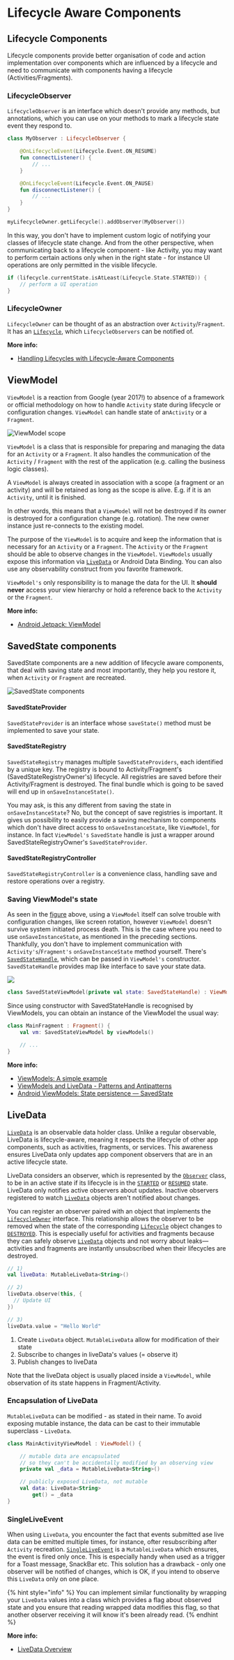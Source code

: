 # Lifecycle Aware Components

## Lifecycle Components

Lifecycle components provide better organisation of code and action implementation over components which are influenced by a lifecycle and need to communicate with components having a lifecycle \(Activities/Fragments\).

### LifecycleObserver

`LifecycleObserver` is an interface which doesn't provide any methods, but annotations, which you can use on your methods to mark a lifecycle state event they respond to.

```kotlin
class MyObserver : LifecycleObserver {

    @OnLifecycleEvent(Lifecycle.Event.ON_RESUME)
    fun connectListener() {
        // ...
    }

    @OnLifecycleEvent(Lifecycle.Event.ON_PAUSE)
    fun disconnectListener() {
        // ...
    }
}

myLifecycleOwner.getLifecycle().addObserver(MyObserver())
```

In this way, you don't have to implement custom logic of notifying your classes of lifecycle state change. And from the other perspective, when communicating back to a lifecycle component - like Activity, you may want to perform certain actions only when in the right state - for instance UI operations are only permitted in the visible lifecycle.

```kotlin
if (lifecycle.currentState.isAtLeast(Lifecycle.State.STARTED)) {
    // perform a UI operation
}
```

### LifecycleOwner

`LifecycleOwner` can be thought of as an abstraction over `Activity`/`Fragment`. It has an [`Lifecycle`](https://developer.android.com/reference/androidx/lifecycle/Lifecycle), which `LifecycleObservers` can be notified of.

**More info:**

* [Handling Lifecycles with Lifecycle-Aware Components](https://developer.android.com/topic/libraries/architecture/lifecycle)

## ViewModel

`ViewModel` is a reaction from Google \(year 2017!\) to absence of a framework or official methodology on how to handle `Activity` state during lifecycle or configuration changes. `ViewModel` can handle state of an`Activity` or a `Fragment`.

![ViewModel scope](../.gitbook/assets/4-viewmodel.png)

`ViewModel` is a class that is responsible for preparing and managing the data for an `Activity` or a `Fragment`. It also handles the communication of the `Activity` / `Fragment` with the rest of the application \(e.g. calling the business logic classes\).

A `ViewModel` is always created in association with a scope \(a fragment or an activity\) and will be retained as long as the scope is alive. E.g. if it is an `Activity`, until it is finished.

In other words, this means that a `ViewModel` will not be destroyed if its owner is destroyed for a configuration change \(e.g. rotation\). The new owner instance just re-connects to the existing model.

The purpose of the `ViewModel` is to acquire and keep the information that is necessary for an `Activity` or a `Fragment`. The `Activity` or the `Fragment` should be able to observe changes in the `ViewModel`. `ViewModels` usually expose this information via [`LiveData`](https://developer.android.com/reference/androidx/lifecycle/LiveData) or Android Data Binding. You can also use any observability construct from you favorite framework.

`ViewModel's` only responsibility is to manage the data for the UI. It **should never** access your view hierarchy or hold a reference back to the `Activity` or the `Fragment`.

**More info:**

* [Android Jetpack: ViewModel](https://www.youtube.com/watch?v=5qlIPTDE274&ab_channel=AndroidDevelopers)

## SavedState components

SavedState components are a new addition of lifecycle aware components, that deal with saving state and most importantly,  they help you restore it, when `Activity` or `Fragment` are recreated.

![SavedState components](../.gitbook/assets/save-state.png)

#### SavedStateProvider

`SavedStateProvider` is an interface whose `saveState()` method must be implemented to save your state.

#### SavedStateRegistry

`SavedStateRegistry` manages multiple `SavedStateProviders`, each identified by a unique key. The registry is bound to Activity/Fragment's \(SavedStateRegistryOwner's\) lifecycle. All registries are saved before their Activity/Fragment is destroyed. The final bundle which is going to be saved will end up in `onSaveInstanceState()`.

You may ask, is this any different from saving the state in `onSaveInstanceState`? No, but the concept of save registries is important. It gives us possibility to easily provide a saving mechanism to components which don't have direct access to `onSaveInstanceState`, like `ViewModel`, for instance. In fact `ViewModel's` `SavedState` handle is just a wrapper around SavedStateRegistryOwner's `SavedStateProvider`.

#### SavedStateRegistryController

`SavedStateRegistryController` is a convenience class, handling save and restore operations over a registry.

### Saving ViewModel's state

As seen in the [figure](surviving-inside-a-lifecycle.md#viewmodel) above, using a `ViewModel` itself can solve trouble with configuration changes, like screen rotation, however `ViewModel` doesn't survive system initiated process death. This is the case where you need to use `onSaveInstanceState`, as mentioned in the preceding sections. Thankfully, you don't have to implement communication with `Activity's`/`Fragment's` `onSaveInstanceState` method yourself. There's [`SavedStateHandle`](https://developer.android.com/reference/androidx/lifecycle/SavedStateHandle), which can be passed in `ViewModel's` constructor. `SavedStateHandle` provides map like interface to save your state data.

![](../.gitbook/assets/savestatehandle.png)

```kotlin
class SavedStateViewModel(private val state: SavedStateHandle) : ViewModel() { ... }
```

Since using constructor with SavedStateHandle is recognised by ViewModels, you can obtain an instance of the ViewModel the usual way:

```kotlin
class MainFragment : Fragment() {
    val vm: SavedStateViewModel by viewModels()

    // ...
}
```

**More info:**

* [ViewModels: A simple example](https://medium.com/google-developers/viewmodels-a-simple-example-ed5ac416317e)
* [ViewModels and LiveData - Patterns and Antipatterns](https://medium.com/androiddevelopers/viewmodels-and-livedata-patterns-antipatterns-21efaef74a54)
* [Android ViewModels: State persistence — SavedState](https://proandroiddev.com/viewmodels-state-persistence-savedstate-54d015acad82)

## LiveData

[`LiveData`](https://developer.android.com/reference/androidx/lifecycle/LiveData) is an observable data holder class. Unlike a regular observable, LiveData is lifecycle-aware, meaning it respects the lifecycle of other app components, such as activities, fragments, or services. This awareness ensures LiveData only updates app component observers that are in an active lifecycle state.

LiveData considers an observer, which is represented by the [`Observer`](https://developer.android.com/reference/androidx/lifecycle/Observer) class, to be in an active state if its lifecycle is in the [`STARTED`](https://developer.android.com/reference/androidx/lifecycle/Lifecycle.State#STARTED) or [`RESUMED`](https://developer.android.com/reference/androidx/lifecycle/Lifecycle.State#RESUMED) state. LiveData only notifies active observers about updates. Inactive observers registered to watch [`LiveData`](https://developer.android.com/reference/androidx/lifecycle/LiveData) objects aren't notified about changes.

You can register an observer paired with an object that implements the [`LifecycleOwner`](https://developer.android.com/reference/androidx/lifecycle/LifecycleOwner) interface. This relationship allows the observer to be removed when the state of the corresponding [`Lifecycle`](https://developer.android.com/reference/androidx/lifecycle/Lifecycle) object changes to [`DESTROYED`](https://developer.android.com/reference/androidx/lifecycle/Lifecycle.State#DESTROYED). This is especially useful for activities and fragments because they can safely observe [`LiveData`](https://developer.android.com/reference/androidx/lifecycle/LiveData) objects and not worry about leaks—activities and fragments are instantly unsubscribed when their lifecycles are destroyed.

```kotlin
// 1)
val liveData: MutableLiveData<String>()

// 2)
liveData.observe(this, { 
  // Update UI  
})

// 3)
liveData.value = "Hello World"
```

1. Create `LiveData` object. `MutableLiveData` allow for modification of their state
2. Subscribe to changes in liveData's values \(= observe it\)
3. Publish changes to liveData

Note that the liveData object is usually placed inside a `ViewModel`, while observation of its state happens in Fragment/Activity.

### Encapsulation of LiveData

`MutableLiveData` can be modified - as stated in their name. To avoid exposing mutable instance, the data can be cast to their immutable superclass - `LiveData`.

```kotlin
class MainActivityViewModel : ViewModel() {

    // mutable data are encapsulated
    // so they can't be accidentally modified by an observing view
    private val _data = MutableLiveData<String>()

    // publicly exposed LiveData, not mutable
    val data: LiveData<String>
        get() = _data
}
```

### SingleLiveEvent

When using `LiveData`, you encounter the fact that events submitted ase live data can be emitted multiple times, for instance, ofter resubscribing after `Activity` recreation. [`SingleLiveEvent`](https://github.com/android/architecture-samples/blob/dev-todo-mvvm-live/todoapp/app/src/main/java/com/example/android/architecture/blueprints/todoapp/SingleLiveEvent.java) is a `MutableLiveData` which ensures, the event is fired only once. This is especially handy when used as a trigger for a Toast message, SnackBar etc. This solution has a drawback - only one observer will be notified of changes, which is OK, if you intend to observe this `LiveData` only on one place.

{% hint style="info" %}
You can implement similar functionality by wrapping your `LiveData` values into a class which provides a flag about observed state and you ensure that reading wrapped data modifies this flag, so that another observer receiving it will know it's been already read.
{% endhint %}

**More info:**

* [LiveData Overview](https://developer.android.com/topic/libraries/architecture/livedata)

